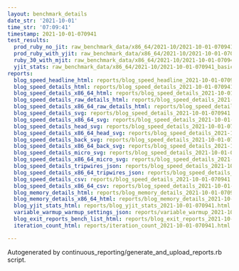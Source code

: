 ```yaml
---
layout: benchmark_details
date_str: '2021-10-01'
time_str: '07:09:41'
timestamp: 2021-10-01-070941
test_results:
  prod_ruby_no_jit: raw_benchmark_data/x86_64/2021-10/2021-10-01-070941_basic_benchmark_prod_ruby_no_jit.json
  prod_ruby_with_yjit: raw_benchmark_data/x86_64/2021-10/2021-10-01-070941_basic_benchmark_prod_ruby_with_yjit.json
  ruby_30_with_mjit: raw_benchmark_data/x86_64/2021-10/2021-10-01-070941_basic_benchmark_ruby_30_with_mjit.json
  yjit_stats: raw_benchmark_data/x86_64/2021-10/2021-10-01-070941_basic_benchmark_yjit_stats.json
reports:
  blog_speed_headline_html: reports/blog_speed_headline_2021-10-01-070941.html
  blog_speed_details_html: reports/blog_speed_details_2021-10-01-070941.html
  blog_speed_details_x86_64_html: reports/blog_speed_details_2021-10-01-070941.x86_64.html
  blog_speed_details_raw_details_html: reports/blog_speed_details_2021-10-01-070941.raw_details.html
  blog_speed_details_x86_64_raw_details_html: reports/blog_speed_details_2021-10-01-070941.x86_64.raw_details.html
  blog_speed_details_svg: reports/blog_speed_details_2021-10-01-070941.svg
  blog_speed_details_x86_64_svg: reports/blog_speed_details_2021-10-01-070941.x86_64.svg
  blog_speed_details_head_svg: reports/blog_speed_details_2021-10-01-070941.head.svg
  blog_speed_details_x86_64_head_svg: reports/blog_speed_details_2021-10-01-070941.x86_64.head.svg
  blog_speed_details_back_svg: reports/blog_speed_details_2021-10-01-070941.back.svg
  blog_speed_details_x86_64_back_svg: reports/blog_speed_details_2021-10-01-070941.x86_64.back.svg
  blog_speed_details_micro_svg: reports/blog_speed_details_2021-10-01-070941.micro.svg
  blog_speed_details_x86_64_micro_svg: reports/blog_speed_details_2021-10-01-070941.x86_64.micro.svg
  blog_speed_details_tripwires_json: reports/blog_speed_details_2021-10-01-070941.tripwires.json
  blog_speed_details_x86_64_tripwires_json: reports/blog_speed_details_2021-10-01-070941.x86_64.tripwires.json
  blog_speed_details_csv: reports/blog_speed_details_2021-10-01-070941.csv
  blog_speed_details_x86_64_csv: reports/blog_speed_details_2021-10-01-070941.x86_64.csv
  blog_memory_details_html: reports/blog_memory_details_2021-10-01-070941.html
  blog_memory_details_x86_64_html: reports/blog_memory_details_2021-10-01-070941.x86_64.html
  blog_yjit_stats_html: reports/blog_yjit_stats_2021-10-01-070941.html
  variable_warmup_warmup_settings_json: reports/variable_warmup_2021-10-01-070941.warmup_settings.json
  blog_exit_reports_bench_list_html: reports/blog_exit_reports_2021-10-01-070941.bench_list.html
  iteration_count_html: reports/iteration_count_2021-10-01-070941.html

---
```

Autogenerated by continuous_reporting/generate_and_upload_reports.rb script.
